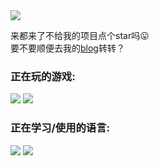 <a href="#">
  <img align="center" src="https://github-readme-stats.vercel.app/api?username=purofle&show_icons=true&include_all_commits=true" />
</a>

来都来了不给我的项目点个star吗😛  
要不要顺便去我的[blog](https://cuya.xyz)转转？
### 正在玩的游戏:
![](https://img.shields.io/badge/-Mindustry-orange?style=flat-square)
![](https://img.shields.io/badge/-minecraft-brightgreen?style=flat-square)
### 正在学习/使用的语言:
![](https://img.shields.io/badge/-Python-blue?style=flat-square&logo=Python&logoColor=fff)
![](https://img.shields.io/badge/-Kotlin-blue?style=flat-square&logo=Kotlin&logoColor=fff)
